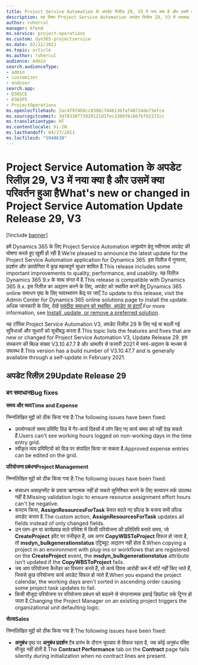 ```yaml
---
title: Project Service Automation के अपडेट रिलीज़ 29, V3 में नया क्या है और उसमें क्या परिवर्तन हुआ है
description: यह विषय Project Service Automation अपडेट रिलीज़ 29, V3 में उपलब्ध सुविधाओं और सुधारों को सूचीबद्ध करता है.
author: ruhercul
manager: kfend
ms.service: project-operations
ms.custom: dyn365-projectservice
ms.date: 02/22/2021
ms.topic: article
ms.author: ruhercul
audience: Admin
search.audienceType:
- admin
- customizer
- enduser
search.app:
- D365CE
- D365PS
- ProjectOperations
ms.openlocfilehash: 2ac47974b9cc8386c7446136faf48724de73efce
ms.sourcegitcommit: 3d78338773929121d17ec3386f6cb67bfb2272cc
ms.translationtype: HT
ms.contentlocale: hi-IN
ms.lasthandoff: 04/27/2021
ms.locfileid: "5948638"
---
```

# <a name="whats-new-or-changed-in-project-service-automation-update-release-29-v3"></a><span data-ttu-id="b6812-103">Project Service Automation के अपडेट रिलीज़ 29, V3 में नया क्या है और उसमें क्या परिवर्तन हुआ है</span><span class="sxs-lookup"><span data-stu-id="b6812-103">What's new or changed in Project Service Automation Update Release 29, V3</span></span>

[!include [banner](../includes/psa-now-project-operations.md)]

<span data-ttu-id="b6812-104">हमें Dynamics 365 के लिए Project Service Automation अनुप्रयोग हेतु नवीनतम अपडेट की घोषणा करते हुए खुशी हो रही है.</span><span class="sxs-lookup"><span data-stu-id="b6812-104">We’re pleased to announce the latest update for the Project Service Automation application for Dynamics 365.</span></span> <span data-ttu-id="b6812-105">इस रिलीज़ में गुणवत्ता, प्रदर्शन और उपयोगिता में कुछ महत्वपूर्ण सुधार शामिल हैं.</span><span class="sxs-lookup"><span data-stu-id="b6812-105">This release includes some important improvements to quality, performance, and usability.</span></span> <span data-ttu-id="b6812-106">यह रिलीज़ Dynamics 365 9.x के साथ संगत में है.</span><span class="sxs-lookup"><span data-stu-id="b6812-106">This release is compatible with Dynamics 365 9.x.</span></span> <span data-ttu-id="b6812-107">इस रिलीज़ का अद्यतन करने के लिए, अपडेट को स्थापित करने हेतु Dynamics 365 online समाधन पृष्ठ के लिए व्यवस्थापन केंद्र पर जाएँ.</span><span class="sxs-lookup"><span data-stu-id="b6812-107">To update to this release, visit the Admin Center for Dynamics 365 online solutions page to install the update.</span></span> <span data-ttu-id="b6812-108">अधिक जानकारी के लिए, देखें [पसंदीदा समाधान को स्थापित, अपडेट या हटाएँ](/power-platform/admin/install-remove-preferred-solution).</span><span class="sxs-lookup"><span data-stu-id="b6812-108">For more information, see [Install, update, or remove a preferred solution](/power-platform/admin/install-remove-preferred-solution).</span></span>

<span data-ttu-id="b6812-109">यह टॉपिक Project Service Automation V3, अपडेट रिलीज़ 29 के लिए नई या बदली गई सुविधाओं और सुधारों को सूचीबद्ध करता है.</span><span class="sxs-lookup"><span data-stu-id="b6812-109">This topic lists the features and fixes that are new or changed for Project Service Automation V3, Update Release 29.</span></span> <span data-ttu-id="b6812-110">इस संस्करण की बिल्ड संख्या V3.10.47.7 है और आमतौर से फरवरी 2021 में स्वयं-अद्यतन के माध्यम से उपलब्ध है.</span><span class="sxs-lookup"><span data-stu-id="b6812-110">This version has a build number of V3.10.47.7 and is generally available through a self-update in February 2021.</span></span>

## <a name="update-release-29"></a><span data-ttu-id="b6812-111">अपडेट रिलीज़ 29</span><span class="sxs-lookup"><span data-stu-id="b6812-111">Update Release 29</span></span>

### <a name="bug-fixes"></a><span data-ttu-id="b6812-112">बग समाधान</span><span class="sxs-lookup"><span data-stu-id="b6812-112">Bug fixes</span></span>

<span data-ttu-id="b6812-113">**समय और व्यय**</span><span class="sxs-lookup"><span data-stu-id="b6812-113">**Time and Expense**</span></span>

<span data-ttu-id="b6812-114">निम्नलिखित मुद्दों को ठीक किया गया है:</span><span class="sxs-lookup"><span data-stu-id="b6812-114">The following issues have been fixed:</span></span>

- <span data-ttu-id="b6812-115">उपयोगकर्ता समय प्रविष्टि ग्रिड में गैर-कार्य दिवसों में लॉग किए गए कार्य समय को नहीं देख सकते हैं.</span><span class="sxs-lookup"><span data-stu-id="b6812-115">Users can't see working hours logged on non-working days in the time entry grid.</span></span>
- <span data-ttu-id="b6812-116">स्वीकृत व्यय प्रविष्टियों को ग्रिड पर संपादित किया जा सकता है.</span><span class="sxs-lookup"><span data-stu-id="b6812-116">Approved expense entries can be edited on the grid.</span></span>

<span data-ttu-id="b6812-117">**परियोजना प्रबंधन**</span><span class="sxs-lookup"><span data-stu-id="b6812-117">**Project Management**</span></span>

<span data-ttu-id="b6812-118">निम्नलिखित मुद्दों को ठीक किया गया है:</span><span class="sxs-lookup"><span data-stu-id="b6812-118">The following issues have been fixed:</span></span>

- <span data-ttu-id="b6812-119">संसाधन असाइनमेंट के प्रयास ऋणात्मक नहीं हो सकते सुनिश्चित करने के लिए सत्यापन तर्क उपलब्ध नहीं है.</span><span class="sxs-lookup"><span data-stu-id="b6812-119">Missing validation logic to ensure resource assignment effort hours can't be negative.</span></span>
- <span data-ttu-id="b6812-120">कस्टम क्रिया, **AssignResourcesForTask** केवल बदले गए फ़ील्ड के बजाय सभी फ़ील्ड अपडेट करता है.</span><span class="sxs-lookup"><span data-stu-id="b6812-120">The custom action, **AssignResourcesForTask** updates all fields instead of only changed fields.</span></span>
- <span data-ttu-id="b6812-121">उन प्लग-इन या कार्यप्रवाह वाले परिवेश में किसी परियोजना की प्रतिलिपि बनाते समय, जो **CreateProject** इवेंट पर पंजीकृत हैं, अब अगर **CopyWBSToProject** विफल हो जाता है, तो **msdyn_bulkgenerationstatus** एट्रिब्यूट अद्यतन नहीं होता है.</span><span class="sxs-lookup"><span data-stu-id="b6812-121">When copying a project in an environment with plug-ins or workflows that are registered on the **CreateProject** event, the **msdyn_bulkgenerationstatus** attribute isn't updated if the **CopyWBSToProject** fails.</span></span>
- <span data-ttu-id="b6812-122">जब आप परियोजना कैलेंडर का विस्तार करते हैं, तो कार्य दिवस आरोही क्रम में सॉर्ट नहीं किए जाते हैं, जिससे कुछ परियोजना कार्य अपडेट विफल हो जाते हैं.</span><span class="sxs-lookup"><span data-stu-id="b6812-122">When you expand the project calendar, the working days aren't sorted in ascending order causing some project task updates to fail.</span></span>
- <span data-ttu-id="b6812-123">किसी मौजूदा परियोजना पर परियोजना प्रबंधन को बदलने से संगठनात्मक इकाई डिफ़ॉल्ट तर्क ट्रिगर हो जाता है.</span><span class="sxs-lookup"><span data-stu-id="b6812-123">Changing the Project Manager on an existing project triggers the organizational unit defaulting logic.</span></span>

<span data-ttu-id="b6812-124">**सेल्स**</span><span class="sxs-lookup"><span data-stu-id="b6812-124">**Sales**</span></span>

<span data-ttu-id="b6812-125">निम्नलिखित मुद्दों को ठीक किया गया है:</span><span class="sxs-lookup"><span data-stu-id="b6812-125">The following issues have been fixed:</span></span>

- <span data-ttu-id="b6812-126">**अनुबंध** पृष्ठ पर **अनुबंध प्रदर्शन** टैब प्रारंभ के दौरान चुपचाप से विफल रहता है, जब कोई अनुबंध पंक्ति मौजूद नहीं होती है.</span><span class="sxs-lookup"><span data-stu-id="b6812-126">The **Contract Performance** tab on the **Contract** page fails silently during initialization when no contract lines are present.</span></span>